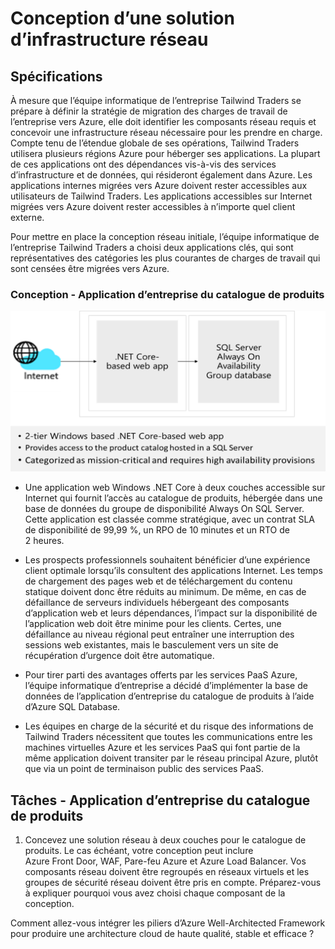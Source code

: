 
# Conception d’une solution d’infrastructure réseau  

## Spécifications

À mesure que l’équipe informatique de l’entreprise Tailwind Traders se prépare à définir la stratégie de migration des charges de travail de l’entreprise vers Azure, elle doit identifier les composants réseau requis et concevoir une infrastructure réseau nécessaire pour les prendre en charge. Compte tenu de l’étendue globale de ses opérations, Tailwind Traders utilisera plusieurs régions Azure pour héberger ses applications. La plupart de ces applications ont des dépendances vis-à-vis des services d’infrastructure et de données, qui résideront également dans Azure. Les applications internes migrées vers Azure doivent rester accessibles aux utilisateurs de Tailwind Traders. Les applications accessibles sur Internet migrées vers Azure doivent rester accessibles à n’importe quel client externe. 

Pour mettre en place la conception réseau initiale, l’équipe informatique de l’entreprise Tailwind Traders a choisi deux applications clés, qui sont représentatives des catégories les plus courantes de charges de travail qui sont censées être migrées vers Azure.  

### Conception - Application d’entreprise du catalogue de produits

![Architecture de catalogue de produits](media/catalog.png)

- Une application web Windows .NET Core à deux couches accessible sur Internet qui fournit l’accès au catalogue de produits, hébergée dans une base de données du groupe de disponibilité Always On SQL Server. Cette application est classée comme stratégique, avec un contrat SLA de disponibilité de 99,99 %, un RPO de 10 minutes et un RTO de 2 heures. 

-   Les prospects professionnels souhaitent bénéficier d’une expérience client optimale lorsqu’ils consultent des applications Internet. Les temps de chargement des pages web et de téléchargement du contenu statique doivent donc être réduits au minimum. De même, en cas de défaillance de serveurs individuels hébergeant des composants d’application web et leurs dépendances, l’impact sur la disponibilité de l’application web doit être minime pour les clients. Certes, une défaillance au niveau régional peut entraîner une interruption des sessions web existantes, mais le basculement vers un site de récupération d’urgence doit être automatique.

- Pour tirer parti des avantages offerts par les services PaaS Azure, l’équipe informatique d’entreprise a décidé d’implémenter la base de données de l’application d’entreprise du catalogue de produits à l’aide d’Azure SQL Database. 

- Les équipes en charge de la sécurité et du risque des informations de Tailwind Traders nécessitent que toutes les communications entre les machines virtuelles Azure et les services PaaS qui font partie de la même application doivent transiter par le réseau principal Azure, plutôt que via un point de terminaison public des services PaaS. 

## Tâches - Application d’entreprise du catalogue de produits

1. Concevez une solution réseau à deux couches pour le catalogue de produits. Le cas échéant, votre conception peut inclure Azure Front Door, WAF, Pare-feu Azure et Azure Load Balancer. Vos composants réseau doivent être regroupés en réseaux virtuels et les groupes de sécurité réseau doivent être pris en compte. Préparez-vous à expliquer pourquoi vous avez choisi chaque composant de la conception. 

Comment allez-vous intégrer les piliers d’Azure Well-Architected Framework pour produire une architecture cloud de haute qualité, stable et efficace ?

